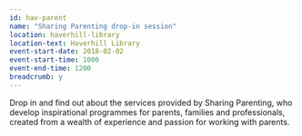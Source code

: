 ```yaml
---
id: hav-parent
name: "Sharing Parenting drop-in session"
location: haverhill-library
location-text: Haverhill Library
event-start-date: 2018-02-02
event-start-time: 1000
event-end-time: 1200
breadcrumb: y
---
```


Drop in and find out about the services provided by Sharing Parenting, who develop inspirational programmes for parents, families and professionals, created from a wealth of experience and passion for working with parents.
